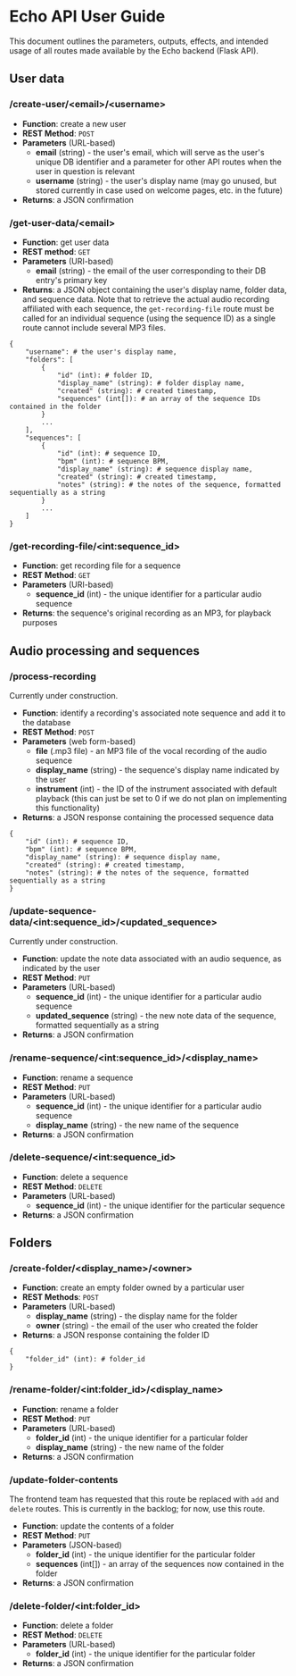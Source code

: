 # Echo API User Guide

This document outlines the parameters, outputs, effects, and intended usage of all routes made available by the Echo backend (Flask API).

## User data

### /create-user/\<email>/\<username>

* **Function**: create a new user
* **REST Method**: `POST`
* **Parameters** (URL-based)
    * **email** (string) - the user's email, which will serve as the user's unique DB identifier and a parameter for other API routes when the user in question is relevant
    * **username** (string) - the user's display name (may go unused, but stored currently in case used on welcome pages, etc. in the future)
* **Returns**: a JSON confirmation

### /get-user-data/\<email>

* **Function**: get user data
* **REST method**: `GET`
* **Parameters** (URI-based)
    * **email** (string) - the email of the user corresponding to their DB entry's primary key
* **Returns**: a JSON object containing the user's display name, folder data, and sequence data. Note that to retrieve the actual audio recording affiliated with each sequence, the `get-recording-file` route must be called for an individual sequence (using the sequence ID) as a single route cannot include several MP3 files.

```
{
    "username": # the user's display name,
    "folders": [
        {
            "id" (int): # folder ID,
            "display_name" (string): # folder display name,
            "created" (string): # created timestamp,
            "sequences" (int[]): # an array of the sequence IDs contained in the folder
        }
        ...
    ],
    "sequences": [
        {
            "id" (int): # sequence ID,
            "bpm" (int): # sequence BPM,
            "display_name" (string): # sequence display name,
            "created" (string): # created timestamp,
            "notes" (string): # the notes of the sequence, formatted sequentially as a string
        }
        ...
    ]
}
```

### /get-recording-file/\<int:sequence_id>

* **Function**: get recording file for a sequence
* **REST Method**: `GET`
* **Parameters** (URI-based)
    * **sequence_id** (int) - the unique identifier for a particular audio sequence
* **Returns**: the sequence's original recording as an MP3, for playback purposes

## Audio processing and sequences

### /process-recording

Currently under construction.

* **Function**: identify a recording's associated note sequence and add it to the database
* **REST Method**: `POST`
* **Parameters** (web form-based)
    * **file** (.mp3 file) - an MP3 file of the vocal recording of the audio sequence 
    * **display_name** (string) - the sequence's display name indicated by the user
    * **instrument** (int) - the ID of the instrument associated with default playback (this can just be set to 0 if we do not plan on implementing this functionality)
* **Returns**: a JSON response containing the processed sequence data

```
{
    "id" (int): # sequence ID,
    "bpm" (int): # sequence BPM,
    "display_name" (string): # sequence display name,
    "created" (string): # created timestamp,
    "notes" (string): # the notes of the sequence, formatted sequentially as a string
}
```

### /update-sequence-data/\<int:sequence_id>/\<updated_sequence>

Currently under construction.

* **Function**: update the note data associated with an audio sequence, as indicated by the user
* **REST Method**: `PUT`
* **Parameters** (URL-based)
    * **sequence_id** (int) - the unique identifier for a particular audio sequence
    * **updated_sequence** (string) - the new note data of the sequence, formatted sequentially as a string
* **Returns**: a JSON confirmation

### /rename-sequence/\<int:sequence_id>/\<display_name>

* **Function**: rename a sequence
* **REST Method**: `PUT`
* **Parameters** (URL-based)
    * **sequence_id** (int) - the unique identifier for a particular audio sequence
    * **display_name** (string) - the new name of the sequence
* **Returns**: a JSON confirmation

### /delete-sequence/\<int:sequence_id>

* **Function**: delete a sequence
* **REST Method**: `DELETE`
* **Parameters** (URL-based)
    * **sequence_id** (int) - the unique identifier for the particular sequence
* **Returns**: a JSON confirmation

## Folders

### /create-folder/\<display_name>/\<owner>

* **Function**: create an empty folder owned by a particular user
* **REST Methods**: `POST`
* **Parameters** (URL-based)
    * **display_name** (string) - the display name for the folder
    * **owner** (string) - the email of the user who created the folder
* **Returns**: a JSON response containing the folder ID

```
{
    "folder_id" (int): # folder_id
}
```

### /rename-folder/\<int:folder_id>/\<display_name>

* **Function**: rename a folder
* **REST Method**: `PUT`
* **Parameters** (URL-based)
    * **folder_id** (int) - the unique identifier for a particular folder
    * **display_name** (string) - the new name of the folder
* **Returns**: a JSON confirmation

### /update-folder-contents

The frontend team has requested that this route be replaced with `add` and `delete` routes. This is currently in the backlog; for now, use this route.

* **Function**: update the contents of a folder
* **REST Method**: `PUT`
* **Parameters** (JSON-based)
    * **folder_id** (int) - the unique identifier for the particular folder
    * **sequences** (int[]) - an array of the sequences now contained in the folder
* **Returns**: a JSON confirmation

### /delete-folder/\<int:folder_id>

* **Function**: delete a folder
* **REST Method**: `DELETE`
* **Parameters** (URL-based)
    * **folder_id** (int) - the unique identifier for the particular folder
* **Returns**: a JSON confirmation